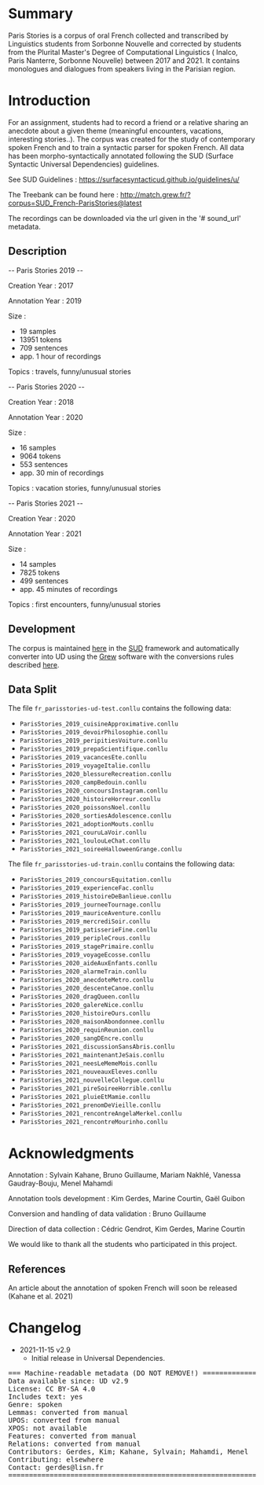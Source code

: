 # Summary

Paris Stories is a corpus of oral French collected and transcribed by Linguistics students from Sorbonne Nouvelle and corrected by students from the Plurital Master's Degree of Computational Linguistics ( Inalco, Paris Nanterre, Sorbonne Nouvelle) between 2017 and 2021.
It contains monologues and dialogues from speakers living in the Parisian region.


# Introduction

For an assignment, students had to record a friend or a relative sharing an anecdote about a given theme (meaningful encounters, vacations, interesting stories..).
The corpus was created for the study of contemporary spoken French and to train a syntactic parser for spoken French.
All data has been morpho-syntactically annotated following the SUD (Surface Syntactic Universal Dependencies) guidelines.

See SUD Guidelines : https://surfacesyntacticud.github.io/guidelines/u/

The Treebank can be found here : http://match.grew.fr/?corpus=SUD_French-ParisStories@latest

The recordings can be downloaded via the url given in the '# sound_url' metadata.

## Description

-- Paris Stories 2019 --

Creation Year : 2017

Annotation Year : 2019

Size :
- 19 samples
- 13951 tokens
- 709 sentences
- app. 1 hour of recordings


Topics : travels, funny/unusual stories

-- Paris Stories 2020 --

Creation Year : 2018

Annotation Year : 2020

Size :
- 16 samples
- 9064 tokens
- 553 sentences
- app. 30 min of recordings


Topics : vacation stories, funny/unusual stories


-- Paris Stories 2021 --

Creation Year : 2020

Annotation Year : 2021

Size :
- 14 samples
- 7825 tokens
- 499 sentences
- app. 45 minutes of recordings


Topics : first encounters, funny/unusual stories

## Development

The corpus is maintained [here](https://github.com/surfacesyntacticud/SUD_French-ParisStories) in the [SUD](https://surfacesyntacticud.github.io/) framework and automatically converter into UD using the [Grew](https://grew.fr) software with the conversions rules described [here](https://github.com/surfacesyntacticud/tools/tree/master/converter).

## Data Split

The file `fr_parisstories-ud-test.conllu` contains the following data:

  * `ParisStories_2019_cuisineApproximative.conllu`
  * `ParisStories_2019_devoirPhilosophie.conllu`
  * `ParisStories_2019_peripitiesVoiture.conllu`
  * `ParisStories_2019_prepaScientifique.conllu`
  * `ParisStories_2019_vacancesEte.conllu`
  * `ParisStories_2019_voyageItalie.conllu`
  * `ParisStories_2020_blessureRecreation.conllu`
  * `ParisStories_2020_campBedouin.conllu`
  * `ParisStories_2020_concoursInstagram.conllu`
  * `ParisStories_2020_histoireHorreur.conllu`
  * `ParisStories_2020_poissonsNoel.conllu`
  * `ParisStories_2020_sortiesAdolescence.conllu`
  * `ParisStories_2021_adoptionMouts.conllu`
  * `ParisStories_2021_couruLaVoir.conllu`
  * `ParisStories_2021_loulouLeChat.conllu`
  * `ParisStories_2021_soireeHalloweenGrange.conllu`

The file `fr_parisstories-ud-train.conllu` contains the following data:

  * `ParisStories_2019_concoursEquitation.conllu`
  * `ParisStories_2019_experienceFac.conllu`
  * `ParisStories_2019_histoireDeBanlieue.conllu`
  * `ParisStories_2019_journeeTournage.conllu`
  * `ParisStories_2019_mauriceAventure.conllu`
  * `ParisStories_2019_mercrediSoir.conllu`
  * `ParisStories_2019_patisserieFine.conllu`
  * `ParisStories_2019_peripleCrous.conllu`
  * `ParisStories_2019_stagePrimaire.conllu`
  * `ParisStories_2019_voyageEcosse.conllu`
  * `ParisStories_2020_aideAuxEnfants.conllu`
  * `ParisStories_2020_alarmeTrain.conllu`
  * `ParisStories_2020_anecdoteMetro.conllu`
  * `ParisStories_2020_descenteCanoe.conllu`
  * `ParisStories_2020_dragQueen.conllu`
  * `ParisStories_2020_galereNice.conllu`
  * `ParisStories_2020_histoireOurs.conllu`
  * `ParisStories_2020_maisonAbondonnee.conllu`
  * `ParisStories_2020_requinReunion.conllu`
  * `ParisStories_2020_sangDEncre.conllu`
  * `ParisStories_2021_discussionSansAbris.conllu`
  * `ParisStories_2021_maintenantJeSais.conllu`
  * `ParisStories_2021_neesLeMemeMois.conllu`
  * `ParisStories_2021_nouveauxEleves.conllu`
  * `ParisStories_2021_nouvelleCollegue.conllu`
  * `ParisStories_2021_pireSoireeHorrible.conllu`
  * `ParisStories_2021_pluieEtMamie.conllu`
  * `ParisStories_2021_prenomDeVieille.conllu`
  * `ParisStories_2021_rencontreAngelaMerkel.conllu`
  * `ParisStories_2021_rencontreMourinho.conllu`



# Acknowledgments

Annotation : Sylvain Kahane, Bruno Guillaume, Mariam Nakhlé, Vanessa Gaudray-Bouju, Menel Mahamdi

Annotation tools development : Kim Gerdes, Marine Courtin, Gaël Guibon

Conversion and handling of data validation : Bruno Guillaume

Direction of data collection : Cédric Gendrot, Kim Gerdes, Marine Courtin

We would like to thank all the students who participated in this project.


## References

An article about the annotation of spoken French will soon be released (Kahane et al. 2021)


# Changelog

* 2021-11-15 v2.9
  * Initial release in Universal Dependencies.


<pre>
=== Machine-readable metadata (DO NOT REMOVE!) ================================
Data available since: UD v2.9
License: CC BY-SA 4.0
Includes text: yes
Genre: spoken
Lemmas: converted from manual
UPOS: converted from manual
XPOS: not available
Features: converted from manual
Relations: converted from manual
Contributors: Gerdes, Kim; Kahane, Sylvain; Mahamdi, Menel
Contributing: elsewhere
Contact: gerdes@lisn.fr
===============================================================================
</pre>
